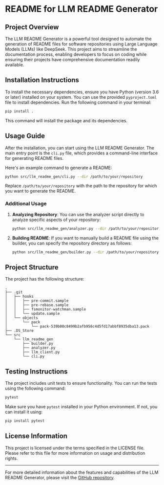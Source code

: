 # README for LLM README Generator

## Project Overview

The LLM README Generator is a powerful tool designed to automate the generation of README files for software repositories using Large Language Models (LLMs) like DeepSeek. This project aims to streamline the documentation process, enabling developers to focus on coding while ensuring their projects have comprehensive documentation readily available. 

## Installation Instructions

To install the necessary dependencies, ensure you have Python (version 3.6 or later) installed on your system. You can use the provided `pyproject.toml` file to install dependencies. Run the following command in your terminal:

```bash
pip install .
```

This command will install the package and its dependencies.

## Usage Guide

After the installation, you can start using the LLM README Generator. The main entry point is the `cli.py` file, which provides a command-line interface for generating README files. 

Here's an example command to generate a README:

```bash
python src/llm_readme_gen/cli.py --dir /path/to/your/repository
```

Replace `/path/to/your/repository` with the path to the repository for which you want to generate the README.

### Additional Usage

1. **Analyzing Repository**:
   You can use the analyzer script directly to analyze specific aspects of your repository:

   ```bash
   python src/llm_readme_gen/analyzer.py --dir /path/to/your/repository
   ```

2. **Building README**:
   If you want to manually build a README file using the builder, you can specify the repository directory as follows:

   ```bash
   python src/llm_readme_gen/builder.py --dir /path/to/your/repository
   ```

## Project Structure

The project has the following structure:

```
.
├── .git
│   ├── hooks
│   │   ├── pre-commit.sample
│   │   ├── pre-rebase.sample
│   │   ├── fsmonitor-watchman.sample
│   │   └── update.sample
│   └── objects
│       └── pack
│           └── pack-539b00c8499b2afb956c4d5fd17abbf8935dba13.pack
├── .DS_Store
└── src
    └── llm_readme_gen
        ├── builder.py
        ├── analyzer.py
        ├── llm_client.py
        └── cli.py
```

## Testing Instructions

The project includes unit tests to ensure functionality. You can run the tests using the following command:

```bash
pytest
```

Make sure you have `pytest` installed in your Python environment. If not, you can install it using:

```bash
pip install pytest
```

## License Information

This project is licensed under the terms specified in the LICENSE file. Please refer to this file for more information on usage and distribution rights.

---

For more detailed information about the features and capabilities of the LLM README Generator, please visit the [GitHub repository](https://github.com/sinatav/llm-readme-gen.git).